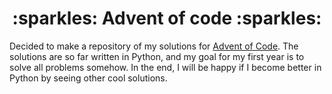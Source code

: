<h1 align="center">:sparkles: Advent of code :sparkles:</h1>

Decided to make a repository of my solutions for [Advent of Code](https://adventofcode.com/). The solutions are so far written in Python, and my goal for my first year is to solve all problems somehow. In the end, I will be happy if I become better in Python by seeing other cool solutions.